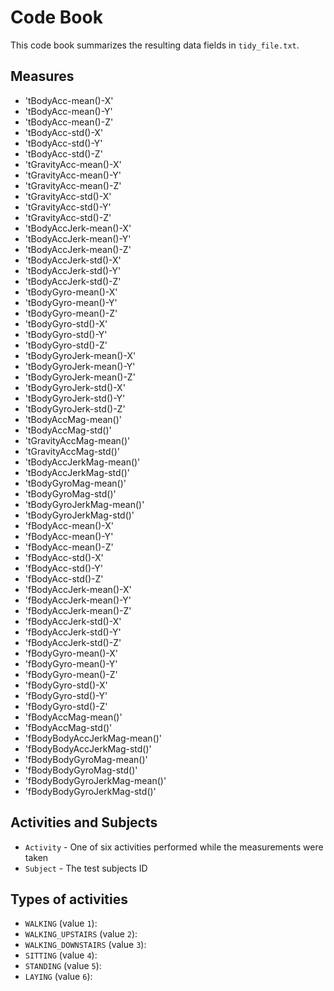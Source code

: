 # Code Book

This code book summarizes the resulting data fields in `tidy_file.txt`.


## Measures

* 'tBodyAcc-mean()-X'
* 'tBodyAcc-mean()-Y'
* 'tBodyAcc-mean()-Z'
* 'tBodyAcc-std()-X'
* 'tBodyAcc-std()-Y'
* 'tBodyAcc-std()-Z'
* 'tGravityAcc-mean()-X'
* 'tGravityAcc-mean()-Y'
* 'tGravityAcc-mean()-Z'
* 'tGravityAcc-std()-X'
* 'tGravityAcc-std()-Y'
* 'tGravityAcc-std()-Z'
* 'tBodyAccJerk-mean()-X'
* 'tBodyAccJerk-mean()-Y'
* 'tBodyAccJerk-mean()-Z'
* 'tBodyAccJerk-std()-X'
* 'tBodyAccJerk-std()-Y'
* 'tBodyAccJerk-std()-Z'
* 'tBodyGyro-mean()-X'
* 'tBodyGyro-mean()-Y'
* 'tBodyGyro-mean()-Z'
* 'tBodyGyro-std()-X'
* 'tBodyGyro-std()-Y'
* 'tBodyGyro-std()-Z'
* 'tBodyGyroJerk-mean()-X'
* 'tBodyGyroJerk-mean()-Y'
* 'tBodyGyroJerk-mean()-Z'
* 'tBodyGyroJerk-std()-X'
* 'tBodyGyroJerk-std()-Y'
* 'tBodyGyroJerk-std()-Z'
* 'tBodyAccMag-mean()'
* 'tBodyAccMag-std()'
* 'tGravityAccMag-mean()'
* 'tGravityAccMag-std()'
* 'tBodyAccJerkMag-mean()'
* 'tBodyAccJerkMag-std()'
* 'tBodyGyroMag-mean()'
* 'tBodyGyroMag-std()'
* 'tBodyGyroJerkMag-mean()'
* 'tBodyGyroJerkMag-std()'
* 'fBodyAcc-mean()-X'
* 'fBodyAcc-mean()-Y'
* 'fBodyAcc-mean()-Z'
* 'fBodyAcc-std()-X'
* 'fBodyAcc-std()-Y'
* 'fBodyAcc-std()-Z'
* 'fBodyAccJerk-mean()-X'
* 'fBodyAccJerk-mean()-Y'
* 'fBodyAccJerk-mean()-Z'
* 'fBodyAccJerk-std()-X'
* 'fBodyAccJerk-std()-Y'
* 'fBodyAccJerk-std()-Z'
* 'fBodyGyro-mean()-X'
* 'fBodyGyro-mean()-Y'
* 'fBodyGyro-mean()-Z'
* 'fBodyGyro-std()-X'
* 'fBodyGyro-std()-Y'
* 'fBodyGyro-std()-Z'
* 'fBodyAccMag-mean()'
* 'fBodyAccMag-std()'
* 'fBodyBodyAccJerkMag-mean()'
* 'fBodyBodyAccJerkMag-std()'
* 'fBodyBodyGyroMag-mean()'
* 'fBodyBodyGyroMag-std()'
* 'fBodyBodyGyroJerkMag-mean()'
* 'fBodyBodyGyroJerkMag-std()'

## Activities and Subjects

* `Activity` - One of six activities performed while the measurements were taken
* `Subject` - The test subjects ID

## Types of activities

* `WALKING` (value `1`): 
* `WALKING_UPSTAIRS` (value `2`): 
* `WALKING_DOWNSTAIRS` (value `3`): 
* `SITTING` (value `4`): 
* `STANDING` (value `5`): 
* `LAYING` (value `6`): 
